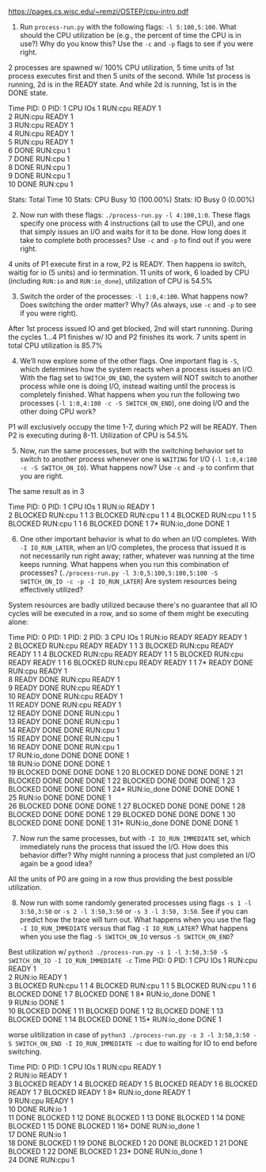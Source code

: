 https://pages.cs.wisc.edu/~remzi/OSTEP/cpu-intro.pdf

1. Run `process-run.py` with the following flags: `-l 5:100,5:100`. What should the CPU utilization be (e.g., the percent of time the CPU is in use?) Why do you know this? Use the `-c` and `-p` flags to see if you were right.

2 processes are spawned w/ 100% CPU utilization, 5 time units of 1st process executes first and then 5 units of the second. While 1st process is running, 2d is in the READY state. And while 2d is running, 1st is in the DONE state.

Time        PID: 0        PID: 1           CPU           IOs
  1        RUN:cpu         READY             1          
  2        RUN:cpu         READY             1          
  3        RUN:cpu         READY             1          
  4        RUN:cpu         READY             1          
  5        RUN:cpu         READY             1          
  6           DONE       RUN:cpu             1          
  7           DONE       RUN:cpu             1          
  8           DONE       RUN:cpu             1          
  9           DONE       RUN:cpu             1          
 10           DONE       RUN:cpu             1          

Stats: Total Time 10
Stats: CPU Busy 10 (100.00%)
Stats: IO Busy  0 (0.00%)

2. Now run with these flags: `./process-run.py -l 4:100,1:0`. These flags specify one process with 4 instructions (all to use the
CPU), and one that simply issues an I/O and waits for it to be done. How long does it take to complete both processes? Use `-c` and `-p` to find out if you were right.

4 units of P1 execute first in a row, P2 is READY. Then happens io switch, waitig for io (5 units) and io termination.
11 units of work, 6 loaded by CPU (including `RUN:io` and `RUN:io_done`), utilization of CPU is 54.5%

3. Switch the order of the processes: `-l 1:0,4:100`. What happens now? Does switching the order matter? Why? (As always, use `-c`
and `-p` to see if you were right).

After 1st process issued IO and get blocked, 2nd will start runnning. During the cycles 1...4 P1 finishes w/ IO and P2 finishes its work.
7 units spent in total
CPU utilization is 85.7%

4. We’ll now explore some of the other flags. One important flag is `-S`, which determines how the system reacts when a process issues an I/O. With the flag set to `SWITCH_ON_END`, the system will NOT switch to another process while one is doing I/O, instead waiting until the process is completely finished. What happens when you run the following two processes (`-l 1:0,4:100 -c -S SWITCH_ON_END`), one doing I/O and the other doing CPU work?

P1 will exclusively occupy the time 1-7, during which P2 will be READY. Then P2 is executing during 8-11.
Utilization of CPU is 54.5%

5. Now, run the same processes, but with the switching behavior set to switch to another process whenever one is `WAITING` for I/O (`-l 1:0,4:100 -c -S SWITCH_ON_IO`). What happens now? Use `-c` and `-p` to confirm that you are right.

The same result as in 3

Time        PID: 0        PID: 1           CPU           IOs
  1         RUN:io         READY             1          
  2        BLOCKED       RUN:cpu             1             1
  3        BLOCKED       RUN:cpu             1             1
  4        BLOCKED       RUN:cpu             1             1
  5        BLOCKED       RUN:cpu             1             1
  6        BLOCKED          DONE                           1
  7*   RUN:io_done          DONE             1          

6. One other important behavior is what to do when an I/O completes. With `-I IO_RUN_LATER`, when an I/O completes, the process that issued it is not necessarily run right away; rather, whatever was running at the time keeps running. What happens when you run this combination of processes?
(`./process-run.py -l 3:0,5:100,5:100,5:100 -S SWITCH_ON_IO -c -p -I IO_RUN_LATER`) Are system resources being effectively utilized?

System resources are badly utilized because there's no guarantee that all IO cycles will be executed in a row, and so some of them might be executing alone:

Time        PID: 0        PID: 1        PID: 2        PID: 3           CPU           IOs
  1         RUN:io         READY         READY         READY             1          
  2        BLOCKED       RUN:cpu         READY         READY             1             1
  3        BLOCKED       RUN:cpu         READY         READY             1             1
  4        BLOCKED       RUN:cpu         READY         READY             1             1
  5        BLOCKED       RUN:cpu         READY         READY             1             1
  6        BLOCKED       RUN:cpu         READY         READY             1             1
  7*         READY          DONE       RUN:cpu         READY             1          
  8          READY          DONE       RUN:cpu         READY             1          
  9          READY          DONE       RUN:cpu         READY             1          
 10          READY          DONE       RUN:cpu         READY             1          
 11          READY          DONE       RUN:cpu         READY             1          
 12          READY          DONE          DONE       RUN:cpu             1          
 13          READY          DONE          DONE       RUN:cpu             1          
 14          READY          DONE          DONE       RUN:cpu             1          
 15          READY          DONE          DONE       RUN:cpu             1          
 16          READY          DONE          DONE       RUN:cpu             1          
 17    RUN:io_done          DONE          DONE          DONE             1          
 18         RUN:io          DONE          DONE          DONE             1          
 19        BLOCKED          DONE          DONE          DONE                           1
 20        BLOCKED          DONE          DONE          DONE                           1
 21        BLOCKED          DONE          DONE          DONE                           1
 22        BLOCKED          DONE          DONE          DONE                           1
 23        BLOCKED          DONE          DONE          DONE                           1
 24*   RUN:io_done          DONE          DONE          DONE             1          
 25         RUN:io          DONE          DONE          DONE             1          
 26        BLOCKED          DONE          DONE          DONE                           1
 27        BLOCKED          DONE          DONE          DONE                           1
 28        BLOCKED          DONE          DONE          DONE                           1
 29        BLOCKED          DONE          DONE          DONE                           1
 30        BLOCKED          DONE          DONE          DONE                           1
 31*   RUN:io_done          DONE          DONE          DONE             1          

7. Now run the same processes, but with `-I IO_RUN_IMMEDIATE` set, which immediately runs the process that issued the I/O. How does this behavior differ? Why might running a process that just completed an I/O again be a good idea?

All the units of P0 are going in a row thus providing the best possible utilization.

8. Now run with some randomly generated processes using flags `-s 1 -l 3:50,3:50` or `-s 2 -l 3:50,3:50` or `-s 3 -l 3:50, 3:50`. See if you can predict how the trace will turn out. What happens when you use the flag `-I IO_RUN_IMMEDIATE` versus that flag `-I IO_RUN_LATER`? What happens when you use the flag `-S SWITCH_ON_IO` versus `-S SWITCH_ON_END`?

Best utilization w/ `python3 ./process-run.py -s 1 -l 3:50,3:50 -S SWITCH_ON_IO -I IO_RUN_IMMEDIATE -c`
Time        PID: 0        PID: 1           CPU           IOs
  1        RUN:cpu         READY             1          
  2         RUN:io         READY             1          
  3        BLOCKED       RUN:cpu             1             1
  4        BLOCKED       RUN:cpu             1             1
  5        BLOCKED       RUN:cpu             1             1
  6        BLOCKED          DONE                           1
  7        BLOCKED          DONE                           1
  8*   RUN:io_done          DONE             1          
  9         RUN:io          DONE             1          
 10        BLOCKED          DONE                           1
 11        BLOCKED          DONE                           1
 12        BLOCKED          DONE                           1
 13        BLOCKED          DONE                           1
 14        BLOCKED          DONE                           1
 15*   RUN:io_done          DONE             1          

worse ulitilization in case of `python3 ./process-run.py -s 3 -l 3:50,3:50 -S SWITCH_ON_END -I IO_RUN_IMMEDIATE -c`
due to waiting for IO to end before switching.

Time        PID: 0        PID: 1           CPU           IOs
  1        RUN:cpu         READY             1          
  2         RUN:io         READY             1          
  3        BLOCKED         READY                           1
  4        BLOCKED         READY                           1
  5        BLOCKED         READY                           1
  6        BLOCKED         READY                           1
  7        BLOCKED         READY                           1
  8*   RUN:io_done         READY             1          
  9        RUN:cpu         READY             1          
 10           DONE        RUN:io             1          
 11           DONE       BLOCKED                           1
 12           DONE       BLOCKED                           1
 13           DONE       BLOCKED                           1
 14           DONE       BLOCKED                           1
 15           DONE       BLOCKED                           1
 16*          DONE   RUN:io_done             1          
 17           DONE        RUN:io             1          
 18           DONE       BLOCKED                           1
 19           DONE       BLOCKED                           1
 20           DONE       BLOCKED                           1
 21           DONE       BLOCKED                           1
 22           DONE       BLOCKED                           1
 23*          DONE   RUN:io_done             1          
 24           DONE       RUN:cpu             1          

